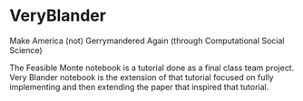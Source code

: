 # VeryBlander
Make America (not) Gerrymandered Again (through Computational Social Science)


The Feasible Monte notebook is a tutorial done as a final class team project.
Very Blander notebook is the extension of that tutorial focused on fully implementing and then extending the paper that inspired that tutorial.
